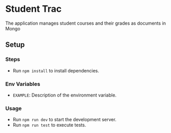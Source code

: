 # Student Trac

The application manages student courses and their grades as documents in Mongo

## Setup

### Steps

- Run `npm install` to install dependencies.

### Env Variables

- `EXAMPLE`: Description of the environment variable.

### Usage

- Run `npm run dev` to start the development server.
- Run `npm run test` to execute tests.